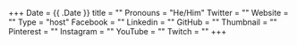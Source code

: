 +++
Date = {{ .Date }}
title = ""
Pronouns = "He/Him"
Twitter = ""
Website = ""
Type = "host"
Facebook = ""
Linkedin = ""
GitHub = ""
Thumbnail = ""
Pinterest = ""
Instagram = ""
YouTube = ""
Twitch = ""
+++
